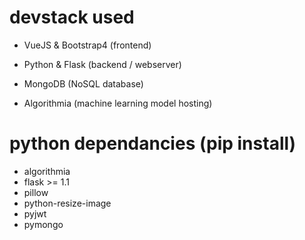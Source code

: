 # devstack used
* VueJS & Bootstrap4 (frontend)

* Python & Flask (backend / webserver)

* MongoDB (NoSQL database)

* Algorithmia (machine learning model hosting)

# python dependancies (pip install)
* algorithmia
* flask >= 1.1
* pillow
* python-resize-image
* pyjwt
* pymongo